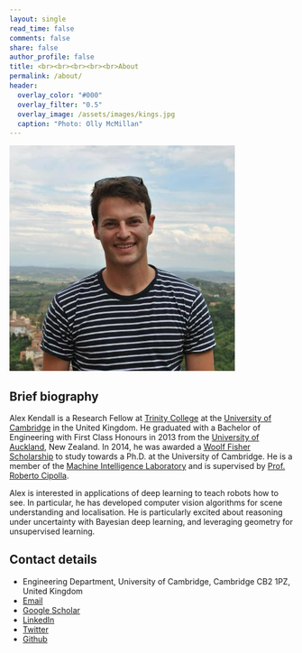 ```yaml
---
layout: single
read_time: false
comments: false
share: false
author_profile: false
title: <br><br><br><br><br>About
permalink: /about/
header:
  overlay_color: "#000"
  overlay_filter: "0.5"
  overlay_image: /assets/images/kings.jpg
  caption: "Photo: Olly McMillan"
---
```


<div class="author__avatar">
    <img src="/assets/images/alex.jpg" class="author__avatar" alt="Alex Kendall" itemprop="image">
</div>

## Brief biography

Alex Kendall is a Research Fellow at [Trinity College](https://www.trin.cam.ac.uk/) at the [University of Cambridge](https://www.cam.ac.uk/) in the United Kingdom. He graduated with a Bachelor of Engineering with First Class Honours in 2013 from the [University of Auckland](https://www.auckland.ac.nz/), New Zealand. In 2014, he was awarded a [Woolf Fisher Scholarship](http://www.woolffishertrust.co.nz/) to study towards a Ph.D. at the University of Cambridge. He is a member of the [Machine Intelligence Laboratory](https://mi.eng.cam.ac.uk/Main/CVR) and is supervised by [Prof. Roberto Cipolla](https://mi.eng.cam.ac.uk/~cipolla/).

Alex is interested in applications of deep learning to teach robots how to see. In particular, he has developed computer vision algorithms for scene understanding and localisation. He is particularly excited about reasoning under uncertainty with Bayesian deep learning, and leveraging geometry for unsupervised learning.

## Contact details

<div class="author__urls-wrapper">
    <ul class="author__urls social-icons" style="">
        <li itemprop="homeLocation" itemscope="" itemtype="http://schema.org/Place">
            <i class="fa fa-fw fa-map-marker" aria-hidden="true"></i> 
            <span itemprop="name">Engineering Department, University of Cambridge, Cambridge CB2 1PZ, United Kingdom</span>
        </li>
        <li>
            <a href="mailto:agk34@cam.ac.uk">
                <i class="fa fa-fw fa-envelope-square" aria-hidden="true"></i>
                <meta itemprop="email" content="agk34@cam.ac.uk">
                Email
            </a>
        </li>
        <li><a href="https://scholar.google.co.uk/citations?user=+" itemprop="sameAs">
            <i class="ai ai-fw ai-google-scholar-square" aria-hidden="true"></i>
            Google Scholar
        </a></li>
        <li><a href="https://www.linkedin.com/in/alexgkendall" itemprop="sameAs">
            <i class="fa fa-fw fa-linkedin-square" aria-hidden="true"></i> 
            LinkedIn
        </a></li>
        <li><a href="https://twitter.com/alexgkendall" itemprop="sameAs">
            <i class="fa fa-fw fa-twitter" aria-hidden="true"></i> 
            Twitter
        </a></li>
        <li><a href="https://github.com/alexgkendall" itemprop="sameAs">
            <i class="fa fa-fw fa-github" aria-hidden="true"></i> 
            Github
        </a></li>
    </ul>
</div>

